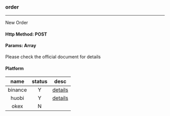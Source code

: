 ### order

---

New Order

#### Http Method: POST

#### Params: Array

Please check the official document for details

#### Platform

| name | status | desc |
|:---:|:---:|:---:|
|binance|Y|[details](https://binance-docs.github.io/apidocs/spot/cn/#trade-2)|
|huobi|Y|[details](https://huobiapi.github.io/docs/spot/v1/cn/#fd6ce2a756)|
|okex|N||
